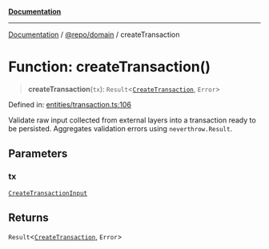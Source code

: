 [**Documentation**](../../../README.md)

***

[Documentation](../../../README.md) / [@repo/domain](../README.md) / createTransaction

# Function: createTransaction()

> **createTransaction**(`tx`): `Result`\<[`CreateTransaction`](../type-aliases/CreateTransaction.md), `Error`\>

Defined in: [entities/transaction.ts:106](https://github.com/o3osatoshi/experiment/blob/04dfa58df6e48824a200a24d77afef7ce464e1ae/packages/domain/src/entities/transaction.ts#L106)

Validate raw input collected from external layers into a transaction ready to
be persisted. Aggregates validation errors using `neverthrow.Result`.

## Parameters

### tx

[`CreateTransactionInput`](../type-aliases/CreateTransactionInput.md)

## Returns

`Result`\<[`CreateTransaction`](../type-aliases/CreateTransaction.md), `Error`\>
